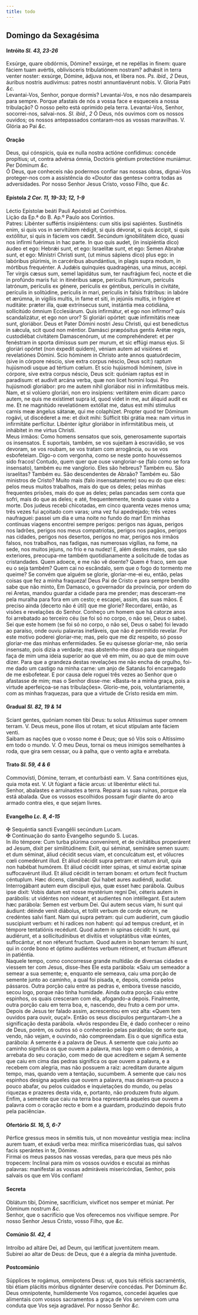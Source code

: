 ```yaml
---
title: todo
---
```

<h2 class="text-center">Domingo da Sexagésima</h2>

<h4 class="text-center">Intróito <em>Sl. 43, 23-26</em></h4>
<div class="container-fluid">
<div class="row">
<div class="dropcap text-justify">
Exsúrge, quare obdórmis, Dómine? exsúrge, et ne repéllas in finem: quare fáciem tuam avértis, oblivísceris tribulatiónem nostram? adhǽsit in terra venter noster: exsúrge, Dómine, ádjuva nos, et líbera nos. <em>Ps. ibid., 2</em> Deus, áuribus nostris audívimus: patres nostri annuntiavérunt nobis.
V. Gloria Patri <em>&c.</em>
</div>
<div class="dropcap text-justify">
Levantai-Vos, Senhor, porque dormis? Levantai-Vos, e nos não desampareis para sempre. Porque afastais de nós a vossa face e esqueceis a nossa tribulação? O nosso peito está oprimido pela terra. Levantai-Vos, Senhor, socorrei-nos, salvai-nos. <em>Sl. ibid., 2</em> Ó Deus, nós ouvimos com os nossos ouvidos; os nossos antepassados contaram-nos as vossas maravilhas.
V. Glória ao Pai <em>&c.</em>
</div>
</div>
</div>

<h4 class="text-center">Oração</h4>
<div class="container-fluid">
<div class="row">
<div class="dropcap text-justify">
Deus, qui cónspicis, quia ex nulla nostra actióne confídimus: concéde propítius; ut, contra advérsa ómnia, Doctóris géntium protectióne muniámur. Per Dóminum <em>&c.</em>
</div>
<div class="dropcap text-justify">
Ó Deus, que conheceis não podermos confiar nas nossas obras, dignai-Vos proteger-nos com a assistência do «Doutor das gentes» contra todas as adversidades. Por nosso Senhor Jesus Cristo, vosso Filho, que <em>&c.</em>
</div>
</div>
</div>

<h4 class="text-center">Epístola <em>2 Cor. 11, 19-33; 12, 1-9</em></h4>
<div class="container-fluid">
<div class="row">
<div class="text-justify">
Léctio Epístolæ beáti Pauli Apóstoli ad Corínthios.
</div>
<div class="text-justify">
Lição da Ep.ª do B. Ap.º Paulo aos Coríntios.
</div>
<div class="dropcap text-justify">
Patres: Libénter suffértis insipiéntens: cum sitis ipsi sapiéntes. Sustinétis enim, si quis vos in servitútem rédigit, si quis dévorat, si quis áccipit, si quis extóllitur, si quis in fáciem vos cædit. Secúndum ignobilitátem dico, quasi nos infírmi fuérimus in hac parte. In quo quis audet, (in insipiéntia dico) áudeo et ego: Hebrǽi sunt, et ego: Israelítæ sunt, et ego: Semen Abrahæ sunt, et ego: Minístri Christi sunt, (ut minus sápiens dico) plus ego: in labóribus plúrimis, in carcéribus abundántius, in plagis supra modum, in mórtibus frequénter. A Judǽis quínquies quadragénas, una minus, accépi. Ter virgis cæsus sum, semel lapidátus sum, ter naufrágium feci, nocte et die in profúndo maris fui: in itinéribus sæpe, perículis flúminum, perículis latrónum, perículis ex génere, perículis ex géntibus, perículis in civitáte, perículis in solitúdine, perículis in mari, perículis in falsis frátribus: in labóre et ærúmna, in vigíliis multis, in fame et siti, in jejúniis multis, in frigóre et nuditáte: præter illa, quæ extrínsecus sunt, instántia mea cotidiána, sollicitúdo ómnium Ecclesiárum. Quis infirmátur, et ego non infírmor? quis scandalizátur, et ego non uror? Si gloriári opórtet: quæ infirmitátis meæ sunt, gloriábor. Deus et Pater Dómini nostri Jesu Christi, qui est benedíctus in sǽcula, scit quod non méntior. Damásci præpósitus gentis Arétæ regis, custodiébat civitátem Damascenórum, ut me comprehénderet: et per fenéstram in sporta dimíssus sum per murum, et sic effúgi manus ejus. Si gloriári opórtet (non éxpedit quidem), véniam autem ad visiónes et revelatiónes Dómini. Scio hóminem in Christo ante annos quatuórdecim, (sive in córpore néscio, sive extra corpus néscio, Deus scit:) raptum hujúsmodi usque ad tértium cœlum. Et scio hujúsmodi hóminem, (sive in córpore, sive extra corpus néscio, Deus scit: quóniam raptus est in paradisum: et audivit arcána verba, quæ non licet homini loqui. Pro hujúsmodi gloriábor: pro me autem nihil gloriábor nisi in infirmitátibus meis. Nam, et si volúero gloriári, non ero insípiens: veritátem enim dicam: parco autem, ne quis me exístimet supra id, quod videt in me, aut áliquid audit ex me. Et ne magnitúdo revelatiónem extóllat me, datus est mihi stímulus carnis meæ ángelus sátanæ, qui me colaphízet. Propter quod ter Dóminum rogávi, ut discéderet a me: et dixit mihi: Súfficit tibi grátia mea: nam virtus in infirmitáte perfícitur. Libénter ígitur gloriábor in infirmitátibus meis, ut inhábitet in me virtus Christi.
</div>
<div class="dropcap text-justify">
Meus irmãos: Como homens sensatos que sois, generosamente suportais os insensatos. E suportais, também, se vos sujeitam à escravidão, se vos devoram, se vos roubam, se vos tratam com arrogância, ou se vos esbofeteiam. Digo-o com vergonha, como se neste ponto houvéssemos sido fracos! Contudo, quem quer que ouse vangloriar-se (falo como se fora insensato), também eu me vanglorio. Eles são hebreus? Também eu. São israelitas? Também eu. São descendentes de Abraão? Também eu. São ministros de Cristo? Muito mais (falo insensatamente) sou eu do que eles: pelos meus muitos trabalhos, mais do que os deles; pelas minhas frequentes prisões, mais do que as deles; pelas pancadas sem conta que sofri, mais do que as deles; e até, frequentemente, tendo quase visto a morte. Dos judeus recebi chicotadas, em cinco quarenta vezes menos uma; três vezes fui açoitado com varas; uma vez fui apedrejado; três vezes naufraguei: passei um dia e uma noite no fundo do mar! Em minhas contínuas viagens encontrei sempre perigos: perigos nas águas, perigos nos ladrões, perigos nos meus compatriotas, perigos nos pagãos, perigos nas cidades, perigos nos desertos, perigos no mar, perigos nos irmãos falsos, nos trabalhos, nas fadigas, nas numerosas vigílias, na fome, na sede, nos muitos jejuns, no frio e na nudez! E, além destes males, que são exteriores, preocupa-me também quotidianamente a solicitude de todas as cristandades. Quem adoece, e me não vê doente? Quem é fraco, sem que eu o seja também? Quem cai no escândalo, sem que o fogo do tormento me queime? Se convém que alguém se glorie, gloriar-me-ei eu, então, pelas coisas que fez a minha fraqueza! Deus Pai de Cristo e para sempre bendito sabe que não minto, Em Damasco, o governador da província, por ordem do rei Aretas, mandou guardar a cidade para me prender; mas desceram-me pela muralha para fora em um cesto; e escapei, assim, das suas mãos. É preciso ainda (decerto não é útil) que me glorie? Recordarei, então, as visões e revelações do Senhor. Conheço um homem que há catorze anos foi arrebatado ao terceiro céu (se foi só no corpo, o não sei, Deus o sabe). Sei que este homem (se foi só no corpo, o não sei, Deus o sabe) foi levado ao paraíso, onde ouviu palavras inefáveis, que não é permitido revelar. Por este motivo poderei gloriar-me; mas, pelo que me diz respeito, só posso gloriar-me das minhas enfermidades. Se eu quisesse gloriar-me, não seria insensato, pois dizia a verdade; mas abstenho-me disso para que ninguém faça de mim uma ideia superior ao que vê em mim, ou ao que de mim ouve dizer. Para que a grandeza destas revelações me não encha de orgulho, foi-me dado um castigo na minha carne: um anjo de Satanás foi encarregado de me esbofetear. E por causa dele roguei três vezes ao Senhor que o afastasse de mim; mas o Senhor disse-me: «Basta-te a minha graça, pois a virtude aperfeiçoa-se nas tribulações». Glorio-me, pois, voluntariamente, com as minhas fraquezas, para que a virtude de Cristo resida em mim.
</div>
</div>
</div>

<h4 class="text-center">Gradual <em>Sl. 82, 19 & 14</em></h4>
<div class="container-fluid">
<div class="row">
<div class="dropcap text-justify">
Sciant gentes, quóniam nomen tibi Deus: tu solus Altíssimus super omnem terram. V. Deus meus, pone illos ut rotam, et sicut stípulam ante fáciem venti.
</div>
<div class="dropcap text-justify">
Saibam as nações que o vosso nome é Deus; que só Vós sois o Altíssimo em todo o mundo. V. Ó meu Deus, tornai os meus inimigos semelhantes à roda, que gira sem cessar, ou à palha, que o vento agita e arrebata.
</div>
</div>
</div>

<h4 class="text-center">Trato <em>Sl. 59, 4 & 6</em></h4>
<div class="container-fluid">
<div class="row">
<div class="dropcap text-justify">
Commovísti, Dómine, terram, et conturbásti eam. V. Sana contritiónes ejus, quia mota est. V. Ut fúgiant a fácie arcus: ut liberéntur elécti tui.
</div>
<div class="dropcap text-justify">
Senhor, abalastes e arruinastes a terra. Reparai as suas ruínas, porque ela está abalada. Que os vossos escolhidos possam fugir diante do arco armado contra eles, e que sejam livres.
</div>
</div>
</div>

<h4 class="text-center">Evangelho <em>Lc. 8, 4-15</em></h4>
<div class="container-fluid">
<div class="row">
<div class="text-justify">
<span class="text-danger">&#10016;</span> Sequéntia sancti Evangélii secúndum Lucam.
</div>
<div class="text-justify">
<span class="text-danger">&#10016;</span> Continuação do santo Evangelho segundo S. Lucas.
</div>
<div class="dropcap text-justify">
In illo témpore: Cum turba plúrima convenírent, et de civitátibus properárent ad Jesum, dixit per similitúdinem: Exiit, qui séminat, semináre semen suum: et dum séminat, áliud cécidit secus viam, et conculcátum est, et vólucres cœli comedérunt illud. Et áliud cécidit supra petram: et natum áruit, quia non habébat humórem. Et áliud cécidit inter spinas, et simul exórtæ spinæ suffocavérunt illud. Et áliud cécidit in terram bonam: et ortum fecit fructum céntuplum. Hæc dicens, clamábat: Qui habet aures audiéndi, audiat. Interrogábant autem eum discípuli ejus, quæ esset hæc parábola. Quibus ipse dixit: Vobis datum est nosse mystérium regni Dei, céteris autem in parábolis: ut vidéntes non videant, et audientes non intéllegant. Est autem hæc parábola: Semen est verbum Dei. Qui autem secus viam, hi sunt qui áudiunt: déinde venit diábolus, et tollit verbum de corde eórum, ne credéntes salvi fiant. Nam qui supra petram: qui cum audierint, cum gáudio suscipiunt verbum: et hi radíces non habent: qui ad tempus credunt, et in témpore tentatiónis recédunt. Quod autem in spinas cécidit: hi sunt, qui audiérunt, et a sollicitudínibus et divítiis et voluptátibus vitæ eúntes, suffocántur, et non réferunt fructum. Quod autem in bonam terram: hi sunt, qui in corde bono et óptimo audiéntes verbum rétinent, et fructum áfferunt in patiéntia.
</div>
<div class="dropcap text-justify">
Naquele tempo, como concorresse grande multidão de diversas cidades e viessem ter com Jesus, disse-lhes Ele esta parábola: «Saiu um semeador a semear a sua semente; e, enquanto ele semeava, caiu uma porção de semente junto ao caminho, a qual foi pisada, e, depois, comida pelos pássaros. Outra porção caiu entre as pedras e, embora tivesse nascido, secou logo, porque não tinha humidade. Ainda outra porção caiu entre espinhos, os quais cresceram com ela, afogando-a depois. Finalmente, outra porção caiu em terra boa, e, nascendo, deu fruto a cem por um». Depois de Jesus ter falado assim, acrescentou em voz alta: «Quem tem ouvidos para ouvir, ouça!». Então os seus discípulos perguntaram-Lhe a significação desta parábola. «Avós respondeu Ele, é dado conhecer o reino de Deus, porém, os outros só o conhecerão pelas parábolas; de sorte que, vendo, não vejam, e ouvindo, não compreendam. Eis o que significa esta parábola: A semente é a palavra de Deus. A semente que caiu junto ao caminho significa os que ouvem a palavra, mas logo vem o demónio, a arrebata do seu coração, com medo de que acreditem e sejam A semente que caiu em cima das pedras significa os que ouvem a palavra, e a recebem com alegria, mas não possuem a raiz: acreditam durante algum tempo, mas, quando vem a tentação, sucumbem. A semente que caiu nos espinhos designa aqueles que ouvem a palavra, mas deixam-na pouco a pouco abafar, ou pelos cuidados e inquietações do mundo, ou pelas riquezas e prazeres desta vida, e, portanto, não produzem fruto algum. Enfim, a semente que caiu na terra boa representa aqueles que ouvem a palavra com o coração recto e bom e a guardam, produzindo depois fruto pela paciência».
</div>
</div>
</div>

<h4 class="text-center">Ofertório <em>Sl. 16, 5, 6-7</em></h4>
<div class="container-fluid">
<div class="row">
<div class="dropcap text-justify">
Pérfice gressus meos in sémitis tuis, ut non moveántur vestígia mea: inclína aurem tuam, et exáudi verba mea: mirífica misericórdias tuas, qui salvos facis sperántes in te, Dómine.
</div>
<div class="dropcap text-justify">
Firmai os meus passos nas vossas veredas, para que meus pés não tropecem: Inclinai para mim os vossos ouvidos e escutai as minhas palavras: manifestai as vossas admiráveis misericórdias, Senhor, pois salvais os que em Vós confiam!
</div>
</div>
</div>

<h4 class="text-center">Secreta</h4>
<div class="container-fluid">
<div class="row">
<div class="dropcap text-justify">
Oblátum tibi, Dómine, sacrifícium, vivíficet nos semper et múniat. Per Dóminum nostrum <em>&c.</em>
</div>
<div class="dropcap text-justify">
Senhor, que o sacrifício que Vos oferecemos nos vivifique sempre. Por nosso Senhor Jesus Cristo, vosso Filho, que <em>&c.</em>
</div>
</div>
</div>

<h4 class="text-center">Comúnio <em>Sl. 42, 4</em></h4>
<div class="container-fluid">
<div class="row">
<div class="dropcap text-justify">
Introíbo ad altáre Dei, ad Deum, qui lætíficat juventútem meam.
</div>
<div class="dropcap text-justify">
Subirei ao altar de Deus: de Deus, que é a alegria da minha juventude.
</div>
</div>
</div>

<h4 class="text-center">Postcomúnio</h4>
<div class="container-fluid">
<div class="row">
<div class="dropcap text-justify">
Súpplices te rogámus, omnípotens Deus: ut, quos tuis réficis sacraméntis, tibi étiam plácitis móribus dignánter deservíre concédas. Per Dóminum <em>&c.</em>
</div>
<div class="dropcap text-justify">
Deus omnipotente, humildemente Vos rogamos, concedei àqueles que alimentais com vossos sacramentos a graça de Vos servirem com uma conduta que Vos seja agradável. Por nosso Senhor <em>&c.</em>
</div>
</div>
</div>
